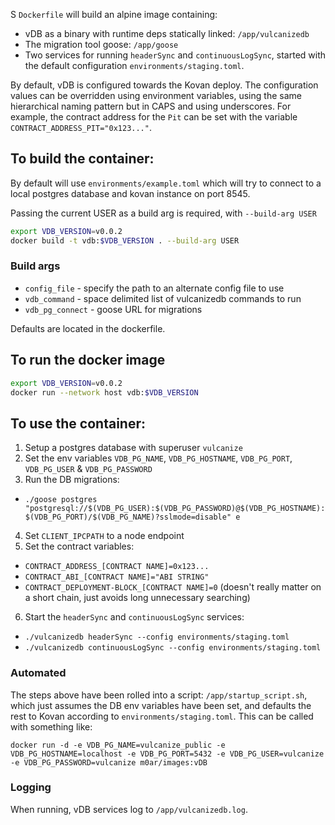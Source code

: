 S
`Dockerfile` will build an alpine image containing:
- vDB as a binary with runtime deps statically linked: `/app/vulcanizedb`
- The migration tool goose: `/app/goose`
- Two services for running `headerSync` and `continuousLogSync`, started with the default configuration `environments/staging.toml`.

By default, vDB is configured towards the Kovan deploy. The configuration values can be overridden using environment variables, using the same hierarchical naming pattern but in CAPS and using underscores. For example, the contract address for the `Pit` can be set with the variable `CONTRACT_ADDRESS_PIT="0x123..."`.


## To build the container:

By default will use `environments/example.toml` which will try to connect to a local postgres database and kovan instance on port 8545.

Passing the current USER as a build arg is required, with `--build-arg USER`
```sh
export VDB_VERSION=v0.0.2
docker build -t vdb:$VDB_VERSION . --build-arg USER
```

### Build args
- `config_file` - specify the path to an alternate config file to use
- `vdb_command` - space delimited list of vulcanizedb commands to run
- `vdb_pg_connect` - goose URL for migrations

Defaults are located in the dockerfile.


## To run the docker image

```sh
export VDB_VERSION=v0.0.2
docker run --network host vdb:$VDB_VERSION
```

## To use the container:
1. Setup a postgres database with superuser `vulcanize`
2. Set the env variables `VDB_PG_NAME`, `VDB_PG_HOSTNAME`,
  `VDB_PG_PORT`, `VDB_PG_USER` & `VDB_PG_PASSWORD`
3. Run the DB migrations:
  * `./goose postgres "postgresql://$(VDB_PG_USER):$(VDB_PG_PASSWORD)@$(VDB_PG_HOSTNAME):$(VDB_PG_PORT)/$(VDB_PG_NAME)?sslmode=disable"
e`
4. Set `CLIENT_IPCPATH` to a node endpoint
5. Set the contract variables:
  * `CONTRACT_ADDRESS_[CONTRACT NAME]=0x123...`
  * `CONTRACT_ABI_[CONTRACT NAME]="ABI STRING"`
  * `CONTRACT_DEPLOYMENT-BLOCK_[CONTRACT NAME]=0` (doesn't really matter on a short chain, just avoids long unnecessary searching)
6. Start the `headerSync` and `continuousLogSync` services:
  * `./vulcanizedb headerSync --config environments/staging.toml`
  * `./vulcanizedb continuousLogSync --config environments/staging.toml`

### Automated
The steps above have been rolled into a script: `/app/startup_script.sh`, which just assumes the DB env variables have been set, and defaults the rest to Kovan according to `environments/staging.toml`. This can be called with something like:

`docker run -d -e VDB_PG_NAME=vulcanize_public -e VDB_PG_HOSTNAME=localhost -e VDB_PG_PORT=5432 -e VDB_PG_USER=vulcanize -e VDB_PG_PASSWORD=vulcanize m0ar/images:vDB`

### Logging
When running, vDB services log to `/app/vulcanizedb.log`.

